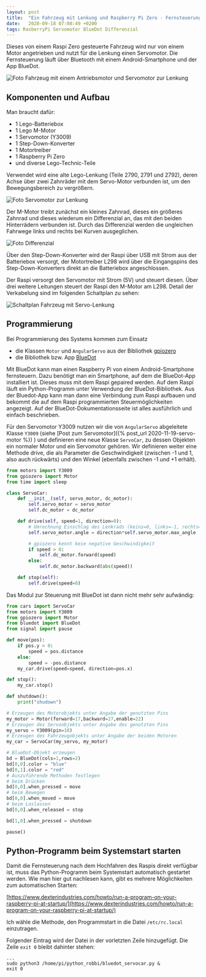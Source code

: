 ```yaml
---
layout: post
title:  "Ein Fahrzeug mit Lenkung und Raspberry Pi Zero - Fernsteuerung mit BlueDot"
date:   2020-09-18 07:08:49 +0200
tags: RasberryPi Servomotor BlueDot Differenzial
---
```


Dieses von einem Raspi Zero gesteuerte Fahrzeug wird nur von einem Motor angetrieben und nutzt für die Lenkung einen Servomotor. Die Fernsteuerung läuft über Bluetooth mit einem Android-Smartphone und der App BlueDot.

![Foto Fahrzeug mit einem Antriebsmotor und Servomotor zur Lenkung](/images/foto_modell_vierradfahrzeug.jpg)

## Komponenten und Aufbau

Man braucht dafür:
* 1 Lego-Batteriebox
* 1 Lego M-Motor
* 1 Servomotor (Y3009)
* 1 Step-Down-Konverter
* 1 Motortreiber
* 1 Raspberry Pi Zero
* und diverse Lego-Technic-Teile

Verwendet wird eine alte Lego-Lenkung (Teile 2790, 2791 und 2792), deren Achse über zwei Zahnräder mit dem Servo-Motor verbunden ist, um den Bewegungsbereich zu vergrößern. 

![Foto Servomotor zur Lenkung](/images/foto_servolenkung.jpg)

Der M-Motor treibt zunächst ein kleines Zahnrad, dieses ein größeres Zahnrad und dieses wiederum ein Differenzial an, das mit den beiden Hinterrädern verbunden ist. Durch das Differenzial werden die ungleichen Fahrwege links und rechts bei Kurven ausgeglichen. 

![Foto Differenzial](/images/foto_differenzial.jpg)

Über den Step-Down-Konverter wird der Raspi über USB mit Strom aus der Batteriebox versorgt, der Motortreiber L298 wird über die Eingangspins des Step-Down-Konverters direkt an die Batteriebox angeschlossen.

Der Raspi versorgt den Servomotor mit Strom (5V) und steuert diesen. Über drei weitere Leitungen steuert der Raspi den M-Motor am L298. Detail der Verkabelung sind im folgenden Schaltplan zu sehen:

![Schaltplan Fahrzeug mit Servo-Lenkung](/images/fritzing_raspi_servofahrzeug.png)

## Programmierung

Bei Programmierung des Systems kommen zum Einsatz
* die Klassen `Motor` und `AngularServo` aus der Bibliothek [gpiozero](https://gpiozero.readthedocs.io/en/stable/)
* die Bibliothek bzw. App [BlueDot](https://bluedot.readthedocs.io/en/latest/)

Mit BlueDot kann man einen Raspberry Pi von einem Android-Smartphone fernsteuern. Dazu benötigt man ein Smartphone, auf dem die BlueDot-App installiert ist. Dieses muss mit dem Raspi gepaired werden. Auf dem Raspi läuft ein Python-Programm unter Verwendung der BlueDot-Bibliothek. Aus der Bluedot-App kann man dann eine Verbindung zum Raspi aufbauen und bekommt die auf dem Raspi programmierten Steuermöglichkeiten angezeigt. Auf der BlueDot-Dokumentationsseite ist alles ausführlich und einfach beschrieben.

Für den Servomotor Y3009 nutzen wir die von `AngularServo` abgeleitete Klasse `Y3009` (siehe [Post zum Servomotor]({% post_url 2020-11-19-servo-motor %}) ) und definieren eine neue Klasse `ServoCar`, zu dessen Objekten ein normaler Motor und ein Servomotor gehören. Wir definieren weiter eine Methode drive, die als Parameter die Geschwindigkeit (zwischen -1 und 1, also auch rückwärts) und den Winkel (ebenfalls zwischen -1 und +1 erhält).

```python
from motors import Y3009
from gpiozero import Motor
from time import sleep

class ServoCar:
    def __init__(self, servo_motor, dc_motor):
        self.servo_motor = servo_motor
        self.dc_motor = dc_motor

    def drive(self, speed=1, direction=0):
        # Umrechnung Einschlag des Lenkrads (keins=0, links=-1, rechts=1)
        self.servo_motor.angle = direction*self.servo_motor.max_angle

        # gpiozero kennt keie negative Geschwindigkeit
        if speed > 0:
            self.dc_motor.forward(speed)
        else:
            self.dc_motor.backward(abs(speed))

    def stop(self):
        self.drive(speed=0)
```

Das Modul zur Steuerung mit BlueDot ist dann nicht mehr sehr aufwändig:

```python
from cars import ServoCar
from motors import Y3009
from gpiozero import Motor
from bluedot import BlueDot
from signal import pause

def move(pos):
    if pos.y > 0:
        speed = pos.distance
    else:
        speed = -pos.distance
    my_car.drive(speed=speed, direction=pos.x)

def stop():
    my_car.stop()

def shutdown():
    print("shudown")

# Erzeugen des Motorobjekts unter Angabe der genutzten Pins
my_motor = Motor(forward=17,backward=27,enable=22)
# Erzeugen des Servoobjekts unter Angabe des genutzten Pins
my_servo = Y3009(pin=18)
# Erzeugen des Fahrzeugobjekts unter Angabe der beiden Motoren
my_car = ServoCar(my_servo, my_motor)

# BlueDot-Objekt erzeugen
bd = BlueDot(cols=1,rows=2)
bd[0,0].color = "blue"
bd[0,1].color = "red"
# Auszuführende Methoden festlegen
# beim Drücken
bd[0,0].when_pressed = move
# beim Bewegen
bd[0,0].when_moved = move
# beim Loslassen
bd[0,0].when_released = stop

bd[1,0].when_pressed = shutdown

pause()
```


## Python-Programm beim Systemstart starten

Damit die Fernsteuerung nach dem Hochfahren des Raspis direkt verfügbar ist, muss das Python-Programm beim Systemstart automatisch gestartet werden. Wie man hier gut nachlesen kann, gibt es mehrere Möglichkeiten zum automatischen Starten:

[https://www.dexterindustries.com/howto/run-a-program-on-your-raspberry-pi-at-startup/](https://www.dexterindustries.com/howto/run-a-program-on-your-raspberry-pi-at-startup/)

Ich wähle die Methode, den Programmstart in die Datei `/etc/rc.local` einzutragen. 

Folgender Eintrag wird der Datei in der vorletzten Zeile hinzugefügt. Die Zeile `exit 0` bleibt dahinter stehen:

```
...
sudo python3 /home/pi/python_robbi/bluedot_servocar.py &
exit 0
```








